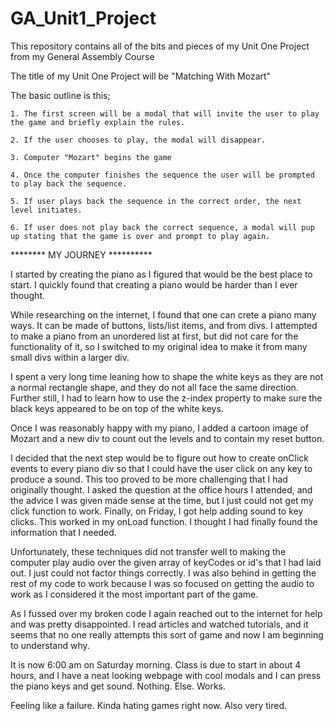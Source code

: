 # GA_Unit1_Project
This repository contains all of the bits and pieces of my Unit One Project from my General Assembly Course


The title of my Unit One Project will be "Matching With Mozart"

The basic outline is this;

    1. The first screen will be a modal that will invite the user to play the game and briefly explain the rules.

    2. If the user chooses to play, the modal will disappear.
    
    3. Computer "Mozart" begins the game

    4. Once the computer finishes the sequence the user will be prompted to play back the sequence.

    5. If user plays back the sequence in the correct order, the next level initiates.

    6. If user does not play back the correct sequence, a modal will pup up stating that the game is over and prompt to play again.

******** MY JOURNEY **********

I started by creating the piano as I figured that would be the best place to start. I quickly found that creating a piano would be harder than I ever thought.

While researching on the internet, I found that one can crete a piano many ways. It can be made of buttons, lists/list items, and from divs. I attempted to make a piano from an unordered list at first, but did not care for the functionality of it, so I switched to my original idea to make it from many small divs within a larger div.

I spent a very long time leaning how to shape the white keys as they are not a normal rectangle shape, and they do not all face the same direction. Further still, I had to learn how to use the z-index property to make sure the black keys appeared to be on top of the white keys. 

Once I was reasonably happy with my piano, I added a cartoon image of Mozart and a new div to count out the levels and to contain my reset button.

I decided that the next step would be to figure out how to create onClick events to every piano div so that I could have the user click on any key to produce a sound. This too proved to be more challenging that I had originally thought. I asked the question at the office hours I attended, and the advice I was given made sense at the time, but I just could not get my click function to work. Finally, on Friday, I got help adding sound to key clicks. This worked in my onLoad function. I thought I had finally found the information that I needed. 

Unfortunately, these techniques did not transfer well to making the computer play audio over the given array of keyCodes or id's that I had laid out. I just could not factor things correctly. I was also behind in getting the rest of my code to work because I was so focused on getting the audio to work as I considered it the most important part of the game.

As I fussed over my broken code I again reached out to the internet for help and was pretty disappointed. I read articles and watched tutorials, and it seems that no one really attempts this sort of game and now I am beginning to understand why. 

It is now 6:00 am on Saturday morning. Class is due to start in about 4 hours, and I have a neat looking webpage with cool modals and I can press the piano keys and get sound. Nothing. Else. Works.

Feeling like a failure. Kinda hating games right now. Also very tired. 